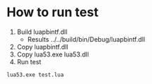 # How to run test

1. Build luapbintf.dll
	* Results ../../build/bin/Debug/luapbintf.dll
1. Copy luapbintf.dll
1. Copy lua53.exe lua53.dll
1. Run test
```
lua53.exe test.lua
```
